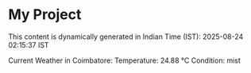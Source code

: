 # My Project

This content is dynamically generated in Indian Time (IST): 2025-08-24 02:15:37 IST


Current Weather in Coimbatore:
Temperature: 24.88 °C
Condition: mist
